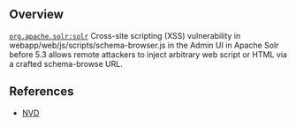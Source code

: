 ## Overview
[`org.apache.solr:solr`](http://search.maven.org/#search%7Cga%7C1%7Ca%3A%22solr%22)
Cross-site scripting (XSS) vulnerability in webapp/web/js/scripts/schema-browser.js in the Admin UI in Apache Solr before 5.3 allows remote attackers to inject arbitrary web script or HTML via a crafted schema-browse URL.

## References
- [NVD](https://web.nvd.nist.gov/view/vuln/detail?vulnId=CVE-2015-8796)